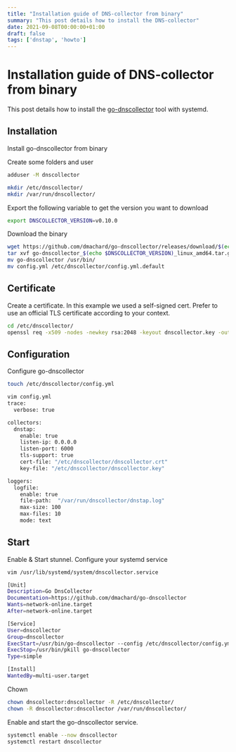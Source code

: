 ```yaml
---
title: "Installation guide of DNS-collector from binary"
summary: "This post details how to install the DNS-collector"
date: 2021-09-08T00:00:00+01:00
draft: false
tags: ['dnstap', 'howto']
---
```


# Installation guide of DNS-collector from binary

This post details how to install the [go-dnscollector](https://github.com/dmachard/go-dnscollector) tool with systemd.

## Installation

Install go-dnscollector from binary

Create some folders and user

```bash
adduser -M dnscollector

mkdir /etc/dnscollector/
mkdir /var/run/dnscollector/
```

Export the following variable to get the version you want to download

```bash
export DNSCOLLECTOR_VERSION=v0.10.0
```

Download the binary

```bash
wget https://github.com/dmachard/go-dnscollector/releases/download/$(echo $DNSCOLLECTOR_VERSION)/go-dnscollector_$(echo $DNSCOLLECTOR_VERSION)_linux_amd64.tar.gz
tar xvf go-dnscollector_$(echo $DNSCOLLECTOR_VERSION)_linux_amd64.tar.gz
mv go-dnscollector /usr/bin/
mv config.yml /etc/dnscollector/config.yml.default
```

## Certificate

Create a certificate. In this example we used a self-signed cert. Prefer to use an official TLS certificate according to your context.

```bash
cd /etc/dnscollector/
openssl req -x509 -nodes -newkey rsa:2048 -keyout dnscollector.key -out dnscollector.crt
```

## Configuration

Configure go-dnscollector

```bash
touch /etc/dnscollector/config.yml

vim config.yml
trace:
  verbose: true

collectors:
  dnstap:
    enable: true
    listen-ip: 0.0.0.0
    listen-port: 6000
    tls-support: true
    cert-file: "/etc/dnscollector/dnscollector.crt"
    key-file: "/etc/dnscollector/dnscollector.key"

loggers:
  logfile:
    enable: true
    file-path:  "/var/run/dnscollector/dnstap.log"
    max-size: 100
    max-files: 10
    mode: text
```

## Start

Enable & Start stunnel. Configure your systemd service

```bash
vim /usr/lib/systemd/system/dnscollector.service

[Unit]
Description=Go DnsCollector
Documentation=https://github.com/dmachard/go-dnscollector
Wants=network-online.target
After=network-online.target

[Service]
User=dnscollector
Group=dnscollector
ExecStart=/usr/bin/go-dnscollector --config /etc/dnscollector/config.yml
ExecStop=/usr/bin/pkill go-dnscollector
Type=simple

[Install]
WantedBy=multi-user.target
```

Chown

```bash
chown dnscollector:dnscollector -R /etc/dnscollector/
chown -R dnscollector:dnscollector /var/run/dnscollector/
```

Enable and start the go-dnscollector service.

```bash
systemctl enable --now dnscollector
systemctl restart dnscollector
```
